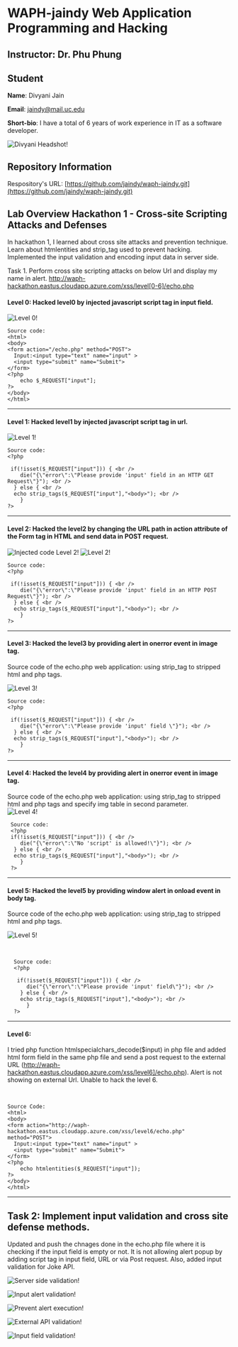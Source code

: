 # WAPH-jaindy Web Application Programming and Hacking

## Instructor: Dr. Phu Phung

## Student

**Name**: Divyani Jain

**Email**: jaindy@mail.uc.edu

**Short-bio**: I have a total of 6 years of work experience in IT as a software developer.

![Divyani Headshot!](Images/Divyani_Jain.jpg)

## Repository Information

Respository's URL: [https://github.com/jaindy/waph-jaindy.git](https://github.com/jaindy/waph-jaindy.git)


## Lab Overview Hackathon 1 - Cross-site Scripting Attacks and Defenses

In hackathon 1, I learned about cross site attacks and prevention technique. Learn about htmlentities and strip_tag used to prevent hacking. Implemented the input validation and encoding input data in server side.

Task 1. Perform cross site scripting attacks on below Url and display my name in alert.
http://waph-hackathon.eastus.cloudapp.azure.com/xss/level[0-6]/echo.php

#### Level 0: Hacked level0 by injected javascript script tag in input field.  <br />
![Level 0!](Images/Level0.png) <br />

    Source code: 
    <html>
    <body>
    <form action="/echo.php" method="POST">
      Input:<input type="text" name="input" >
      <input type="submit" name="Submit">
    </form>
    <?php
        echo $_REQUEST["input"];
    ?>
    </body>
    </html>

-----

#### Level 1: Hacked level1 by injected javascript script tag in url. <br />
![Level 1!](Images/Level1.png) <br />


    Source code: 
    <?php
       
     if(!isset($_REQUEST["input"])) { <br />
        die("{\"error\":\"Please provide 'input' field in an HTTP GET Request\"}"); <br />
      } else { <br />
      echo strip_tags($_REQUEST["input"],"<body>"); <br />
        }
    ?> 
              

-----



#### Level 2: Hacked the level2 by changing the URL path in action attribute of the Form tag in HTML and send data in POST request.
![Injected code Level 2!](Images/InjectedCodeForLevel2.png)
![Level 2!](Images/Level2.png) <br />


    Source code: 
    <?php
       
     if(!isset($_REQUEST["input"])) { <br />
        die("{\"error\":\"Please provide 'input' field in an HTTP POST Request\"}"); <br />
      } else { <br />
      echo strip_tags($_REQUEST["input"],"<body>"); <br />
        }
    ?> 
           
-----



#### Level 3: Hacked the level3 by providing alert in onerror event in image tag.
Source code of the echo.php web application: using strip_tag to stripped html and php tags. <br />

![Level 3!](Images/Level3.png) <br />


    Source code: 
    <?php
       
     if(!isset($_REQUEST["input"])) { <br />
        die("{\"error\":\"Please provide 'input' field \"}"); <br />
      } else { <br />
      echo strip_tags($_REQUEST["input"],"<body>"); <br />
        }
    ?> 

-----

#### Level 4: Hacked the level4 by providing alert in onerror event in image tag.
Source code of the echo.php web application: using strip_tag to stripped html and php tags and specify img table in second parameter. <br />
![Level 4!](Images/Level4.png) <br/>

     Source code:
     <?php
     if(!isset($_REQUEST["input"])) { <br />
        die("{\"error\":\"No 'script' is allowed!\"}"); <br />
      } else { <br />
      echo strip_tags($_REQUEST["input"],"<body>"); <br />
        }
     ?> 

-----

#### Level 5: Hacked the level5 by providing window alert in onload event in body tag. 
Source code of the echo.php web application: using strip_tag to stripped html and php tags. <br/>


![Level 5!](Images/Level5.png) 

<br />

 

      Source code:
      <?php
         
       if(!isset($_REQUEST["input"])) { <br />
          die("{\"error\":\"Please provide 'input' field\"}"); <br />
        } else { <br />
        echo strip_tags($_REQUEST["input"],"<body>"); <br />
          }
      ?> 

-----



#### Level 6: 
I tried php function htmlspecialchars_decode($input) in php file and added html form field in the same php file and send a post request to the external URL (http://waph-hackathon.eastus.cloudapp.azure.com/xss/level6]/echo.php). Alert is not showing on external Url. Unable to hack the level 6.

 <br />



    Source Code:
    <html>
    <body>
    <form action="http://waph-hackathon.eastus.cloudapp.azure.com/xss/level6/echo.php" method="POST">
      Input:<input type="text" name="input" >
      <input type="submit" name="Submit">
    </form>
    <?php
        echo htmlentities($_REQUEST["input"]);
    ?>
    </body>
    </html>

-----

## Task 2: Implement input validation and cross site defense methods.

Updated and push the chnages done in the echo.php file where it is checking if the input field is empty or not. It is not allowing alert popup by adding script tag in input field, URL or via Post request. Also, added input validation for Joke API.
<br />

![Server side validation!](Images/serverSideValidation.png)

![Input alert validation!](Images/inputValidation.png)

![Prevent alert execution!](Images/AlertValidation.png)

![External API validation!](Images/ValidateJokeAPI.png)

![Input field validation!](Images/InputFieldValidation.png)




